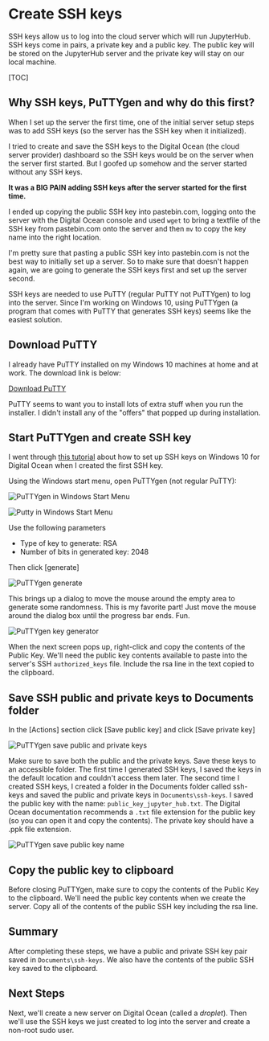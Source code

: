 # Create SSH keys

SSH keys allow us to log into the cloud server which will run JupyterHub. SSH keys come in pairs, a private key and a public key. The public key will be stored on the JupyterHub server and the private key will stay on our local machine. 

[TOC]

## Why SSH keys, PuTTYgen and why do this first?

When I set up the server the first time, one of the initial server setup steps was to add SSH keys (so the server has the SSH key when it initialized). 

I tried to create and save the SSH keys to the Digital Ocean (the cloud server provider) dashboard so the SSH keys would be on the server when the server first started. But I goofed up somehow and the server started without any SSH keys. 

**It was a BIG PAIN adding SSH keys after the server started for the first time.** 

I ended up copying the public SSH key into pastebin.com, logging onto the server with the Digital Ocean console and used ```wget``` to bring a textfile of the SSH key from pastebin.com onto the server and then ```mv``` to copy the key name into the right location.

I'm pretty sure that pasting a public SSH key into pastebin.com is not the best way to initially set up a server. So to make sure that doesn't happen again, we are going to generate the SSH keys first and set up the server second. 

SSH keys are needed to use PuTTY (regular PuTTY not PuTTYgen) to log into the server. Since I'm working on Windows 10, using PuTTYgen (a program that comes with PuTTY that generates SSH keys) seems like the easiest solution. 

## Download PuTTY

I already have PuTTY installed on my Windows 10 machines at home and at work. The download link is below:

[Download PuTTY](https://www.putty.org/)

PuTTY seems to want you to install lots of extra stuff when you run the installer. I didn't install any of the "offers" that popped up during installation.


## Start PuTTYgen and create SSH key

I went through [this tutorial](https://www.digitalocean.com/community/tutorials/how-to-use-ssh-keys-with-putty-on-digitalocean-droplets-windows-users) about how to set up SSH keys on Windows 10 for Digital Ocean when I created the first SSH key.

Using the Windows start menu, open PuTTYgen (not regular PuTTY):

![PuTTYgen in Windows Start Menu](images/puttygen_in_start_menu.png)

![Putty in Windows Start Menu](images/puttygen_key_generator.png)

Use the following parameters

 * Type of key to generate: RSA
 * Number of bits in generated key: 2048

Then click [generate]

![PuTTYgen generate](images/puttygen_generate.png)

This brings up a dialog to move the mouse around the empty area to generate some randomness. This is my favorite part! Just move the mouse around the dialog box until the progress bar ends. Fun.

![PuTTYgen key generator](images/puttygen_key_generator.png)

When the next screen pops up, right-click and copy the contents of the Public Key. We'll need the public key contents available to paste into the server's SSH ```authorized_keys``` file. Include the rsa line in the text copied to the clipboard.

## Save SSH public and private keys to Documents folder

In the [Actions] section click [Save public key] and click [Save private key]

![PuTTYgen save public and private keys](images/puttygen_save_public_private_key.png)

Make sure to save both the public and the private keys. Save these keys to an accessible folder. The first time I generated SSH keys, I saved the keys in the default location and couldn't access them later. The second time I created SSH keys, I created a folder in the Documents folder called ssh-keys and saved the public and private keys in ```Documents\ssh-keys```. I saved the public key with the name: ```public_key_jupyter_hub.txt```. The Digital Ocean documentation recommends a ```.txt``` file extension for the public key (so you can open it and copy the contents). The private key should have a .ppk file extension.

![PuTTYgen save public key name](images/puttygen_public_key_save_name.png)

## Copy the public key to clipboard

Before closing PuTTYgen, make sure to copy the contents of the Public Key to the clipboard. We'll need the public key contents when we create the server. Copy all of the contents of the public SSH key including the rsa line. 

## Summary

After completing these steps, we have a public and private SSH key pair saved in ```Documents\ssh-keys```. We also have the contents of the public SSH key saved to the clipboard.

## Next Steps

Next, we'll create a new server on Digital Ocean (called a _droplet_). Then we'll use the SSH keys we just created to log into the server and create a non-root sudo user.